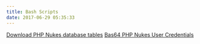 ```yaml
---
title: Bash Scripts
date: 2017-06-29 05:35:33
---
```


[Download PHP Nukes database tables](/cheat-sheets/bash-scripts/download-php-nuke-database-tables)
[Bas64 PHP Nukes User Credentials](/cheat-sheets/bash-scripts/base64-php-nuke-user-credentials)
